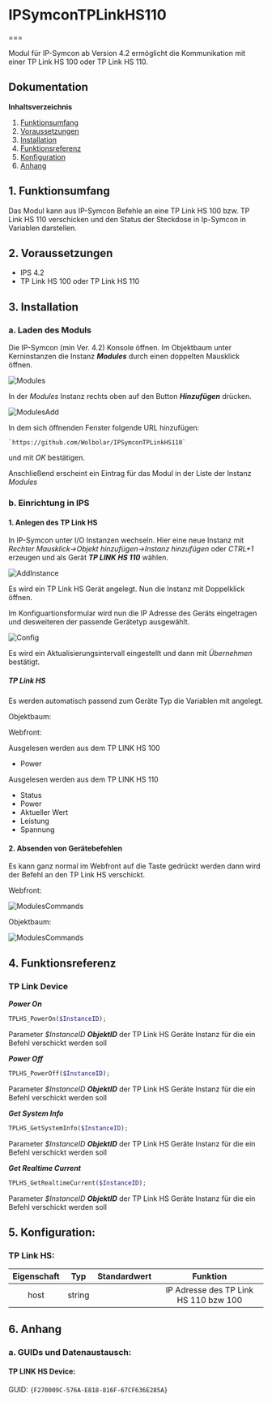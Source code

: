 # IPSymconTPLinkHS110
===

Modul für IP-Symcon ab Version 4.2 ermöglicht die Kommunikation mit einer TP Link HS 100 oder TP Link HS 110.

## Dokumentation

**Inhaltsverzeichnis**

1. [Funktionsumfang](#1-funktionsumfang)  
2. [Voraussetzungen](#2-voraussetzungen)  
3. [Installation](#3-installation)  
4. [Funktionsreferenz](#4-funktionsreferenz)
5. [Konfiguration](#5-konfiguration)  
6. [Anhang](#6-anhang) 

## 1. Funktionsumfang

Das Modul kann aus IP-Symcon Befehle an eine TP Link HS 100 bzw. TP Link HS 110 verschicken und den Status der Steckdose in Ip-Symcon in Variablen darstellen.

## 2. Voraussetzungen

 - IPS 4.2
 - TP Link HS 100 oder TP Link HS 110

## 3. Installation

### a. Laden des Moduls

Die IP-Symcon (min Ver. 4.2) Konsole öffnen. Im Objektbaum unter Kerninstanzen die Instanz __*Modules*__ durch einen doppelten Mausklick öffnen.

![Modules](docs/Modules.png?raw=true "Modules")

In der _Modules_ Instanz rechts oben auf den Button __*Hinzufügen*__ drücken.

![ModulesAdd](docs/Hinzufuegen.png?raw=true "Hinzufügen")
 
In dem sich öffnenden Fenster folgende URL hinzufügen:

	
    `https://github.com/Wolbolar/IPSymconTPLinkHS110`  
    
und mit _OK_ bestätigen.    
    
Anschließend erscheint ein Eintrag für das Modul in der Liste der Instanz _Modules_ 

### b. Einrichtung in IPS

#### 1. Anlegen des TP Link HS

In IP-Symcon unter I/O Instanzen wechseln. Hier eine neue Instanz mit _Rechter Mausklick->Objekt hinzufügen->Instanz hinzufügen_ oder _CTRL+1_ erzeugen und als Gerät __*TP LINK HS 110*__ wählen.

![AddInstance](docs/Instance.png?raw=true "Add Instance")

Es wird ein TP Link HS Gerät angelegt. Nun die Instanz mit Doppelklick öffnen.

Im Konfiguartionsformular wird nun die IP Adresse des Geräts eingetragen und desweiteren der passende Gerätetyp ausgewählt.

![Config](docs/Config.png?raw=true "Config")

Es wird ein Aktualisierungsintervall eingestellt und dann mit _Übernehmen_ bestätigt.


##### TP Link HS

Es werden automatisch passend zum Geräte Typ die Variablen mit angelegt.

Objektbaum:



Webfront:

Ausgelesen werden aus dem TP LINK HS 100

* Power

Ausgelesen werden aus dem TP LINK HS 110

* Status
* Power
* Aktueller Wert
* Leistung
* Spannung


#### 2. Absenden von Gerätebefehlen

Es kann ganz normal im Webfront auf die Taste gedrückt werden dann wird der Befehl an den TP Link HS verschickt.

Webfront:

![ModulesCommands](docs/wfview.png?raw=true "Commands")

Objektbaum:

![ModulesCommands](docs/objecttree.png?raw=true "Commands")

## 4. Funktionsreferenz

### TP Link Device

_**Power On**_

```php
TPLHS_PowerOn($InstanceID);
```   

Parameter _$InstanceID_ __*ObjektID*__ der TP Link HS Geräte Instanz für die ein Befehl verschickt werden soll

_**Power Off**_

```php
TPLHS_PowerOff($InstanceID);
```   

Parameter _$InstanceID_ __*ObjektID*__ der TP Link HS Geräte Instanz für die ein Befehl verschickt werden soll

_**Get System Info**_

```php
TPLHS_GetSystemInfo($InstanceID);
```   

Parameter _$InstanceID_ __*ObjektID*__ der TP Link HS Geräte Instanz für die ein Befehl verschickt werden soll
 
_**Get Realtime Current**_

```php
TPLHS_GetRealtimeCurrent($InstanceID);
```   

Parameter _$InstanceID_ __*ObjektID*__ der TP Link HS Geräte Instanz für die ein Befehl verschickt werden soll
   

## 5. Konfiguration:

### TP Link HS: 

| Eigenschaft       | Typ     | Standardwert | Funktion                                                  |
| :---------------: | :-----: | :----------: | :-------------------------------------------------------: |
| host              | string  | 		     | IP Adresse des TP Link HS 110 bzw 100                                  |



## 6. Anhang

###  a. GUIDs und Datenaustausch:

#### TP LINK HS Device:

GUID: `{F270009C-576A-E818-816F-67CF636E285A}` 







